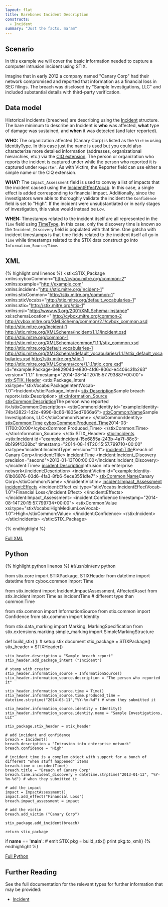 ```yaml
---
layout: flat
title: Barebones Incident Description
constructs:
  - Incident
summary: "Just the facts, ma'am"
---
```



## Scenario

In this example we will cover the basic information needed to capture a computer intrusion incident using STIX.

Imagine that in early 2012 a company named "Canary Corp" had their network compromised and reported that information as a financial loss in SEC filings. The breach was disclosed by "Sample Investigations, LLC" and included substantial details with third-party verification.

## Data model

Historical incidents (breaches) are describing using the [Incident](/data-model/{{site.current_version}}/incident/IncidentType) structure. The bare minimum to describe an Incident is **who** was affected, **what** type of damage was sustained, and **when** it was detected (and later reported).

**WHO:** The organization affected (Canary Corp) is listed as the `Victim` using [IdentityType](/data-model/{{site.current_version}}/stixCommon/IdentityType/). In this case just the name is used but you could also characterize more detailed information (addresses, organizational hierarchies, etc.) via the [CIQ extension](/data-model/{{site.current_version}}/stix-ciqidentity/CIQIdentity3.0InstanceType/). The person or organization who reports the incident is captured under while the person who reported it is captured under `Reporter`. As with Victim, the Reporter field can use either a simple name or the CIQ extension.

**WHAT:** The `Impact_Assessment` field is used to convey a list of impacts that the incident caused using the [IncidentEffectVocab](/data-model/{{site.current_version}}/stixVocabs/IncidentEffectVocab-1.0/). In this case, a single effect is added corresponding to financial impact. Additionally, since the investigators were able to thoroughly validate the incident the `Confidence` field is set to "High". If the incident were unsubstantiated or in early stages of investigation, this value would instead be `Low`.

**WHEN:** Timestamps related to the incident itself are all represented in the `Time` field using [TimeType](data-model/{{site.current_version}/incident/TimeType/). In this case, only the discovery time is known so the `Incident_Discovery` field is populated with that time. One gotcha with incident timestamps is that time fields related to the incident itself all go in `Time` while timestamps related to the STIX data construct go into `Information_Source/Time`.

## XML

{% highlight xml linenos  %}
<stix:STIX_Package 
	xmlns:cyboxCommon="http://cybox.mitre.org/common-2"
	xmlns:example="http://example.com"
	xmlns:incident="http://stix.mitre.org/Incident-1"
	xmlns:stixCommon="http://stix.mitre.org/common-1"
	xmlns:stixVocabs="http://stix.mitre.org/default_vocabularies-1"
	xmlns:stix="http://stix.mitre.org/stix-1"
	xmlns:xsi="http://www.w3.org/2001/XMLSchema-instance"
	xsi:schemaLocation="
	http://cybox.mitre.org/common-2 http://cybox.mitre.org/XMLSchema/common/2.1/cybox_common.xsd
	http://stix.mitre.org/Incident-1 http://stix.mitre.org/XMLSchema/incident/1.1.1/incident.xsd
	http://stix.mitre.org/common-1 http://stix.mitre.org/XMLSchema/common/1.1.1/stix_common.xsd
	http://stix.mitre.org/default_vocabularies-1 http://stix.mitre.org/XMLSchema/default_vocabularies/1.1.1/stix_default_vocabularies.xsd
	http://stix.mitre.org/stix-1 http://stix.mitre.org/XMLSchema/core/1.1.1/stix_core.xsd" id="example:Package-3e82904d-e830-4fd6-806d-e4406c31b263" version="1.1.1" timestamp="2014-08-14T20:15:57.793887+00:00">
    <stix:STIX_Header>
        <stix:Package_Intent xsi:type="stixVocabs:PackageIntentVocab-1.0">Incident</stix:Package_Intent>
        <stix:Description>Sample breach report</stix:Description>
        <stix:Information_Source>
            <stixCommon:Description>The person who reported it</stixCommon:Description>
            <stixCommon:Identity id="example:Identity-74b42822-1d2d-4996-8c66-1835ed7666a6">
                <stixCommon:Name>Sample Investigations, LLC</stixCommon:Name>
            </stixCommon:Identity>
            <stixCommon:Time>
                <cyboxCommon:Produced_Time>2014-03-11T00:00:00</cyboxCommon:Produced_Time>
            </stixCommon:Time>
        </stix:Information_Source>
    </stix:STIX_Header>
    <stix:Incidents>
        <stix:Incident id="example:incident-15e6855a-243b-4a7f-88c3-8b199f4338bc" timestamp="2014-08-14T20:15:57.799710+00:00" xsi:type='incident:IncidentType' version="1.1.1">
            <incident:Title>Breach of Canary Corp</incident:Title>
            <incident:Time>
                <incident:Incident_Discovery precision="second">2013-01-13T00:00:00</incident:Incident_Discovery>
            </incident:Time>
            <incident:Description>Intrusion into enterprise network</incident:Description>
            <incident:Victim id="example:Identity-61b06876-03d6-4fa3-8fb6-5ece3551dfe7">
                <stixCommon:Name>Canary Corp</stixCommon:Name>
            </incident:Victim>
            <incident:Impact_Assessment>
                <incident:Effects>
                    <incident:Effect xsi:type="stixVocabs:IncidentEffectVocab-1.0">Financial Loss</incident:Effect>
                </incident:Effects>
            </incident:Impact_Assessment>
            <incident:Confidence timestamp="2014-08-14T20:15:57.799734+00:00">
                <stixCommon:Value xsi:type="stixVocabs:HighMediumLowVocab-1.0">High</stixCommon:Value>
            </incident:Confidence>
        </stix:Incident>
    </stix:Incidents>
</stix:STIX_Package>

{% endhighlight %}

[Full XML](sample.xml)

## Python

{% highlight python linenos %}
#!/usr/bin/env python

from stix.core import STIXPackage, STIXHeader
from datetime import datetime
from cybox.common import Time

from stix.incident import Incident,ImpactAssessment, AffectedAsset
from stix.incident import Time as incidentTime # different type than common:Time

from stix.common import InformationSource
from stix.common import Confidence
from stix.common import Identity

from stix.data_marking import Marking, MarkingSpecification
from stix.extensions.marking.simple_marking import SimpleMarkingStructure

def build_stix( ):
    # setup stix document
    stix_package = STIXPackage()
    stix_header = STIXHeader()

    stix_header.description = "Sample breach report" 
    stix_header.add_package_intent ("Incident")

    # stamp with creator
    stix_header.information_source = InformationSource()
    stix_header.information_source.description = "The person who reported it"

    stix_header.information_source.time = Time()
    stix_header.information_source.time.produced_time = datetime.strptime("2014-03-11","%Y-%m-%d") # when they submitted it

    stix_header.information_source.identity = Identity()
    stix_header.information_source.identity.name = "Sample Investigations, LLC"

    stix_package.stix_header = stix_header

    # add incident and confidence
    breach = Incident()
    breach.description = "Intrusion into enterprise network"
    breach.confidence = "High"

    # incident time is a complex object with support for a bunch of different "when stuff happened" items
    breach.time = incidentTime()
    breach.title = "Breach of Canary Corp"
    breach.time.incident_discovery = datetime.strptime("2013-01-13", "%Y-%m-%d") # when they submitted it

    # add the impact
    impact = ImpactAssessment()
    impact.add_effect("Financial Loss")
    breach.impact_assessment = impact

    # add the victim
    breach.add_victim ("Canary Corp")

    stix_package.add_incident(breach)

    return stix_package

if __name__ == '__main__':
    # emit STIX
    pkg = build_stix()
    print pkg.to_xml() 
{% endhighlight %}

[Full Python](sample.py)

## Further Reading

See the full documentation for the relevant types for further information that may be provided:

* [Incident](/data-model/{{site.current_version}}/incident/IncidentType)
